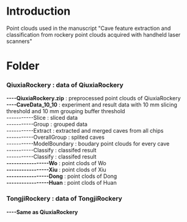 # Introduction
Point clouds used in the manuscript "Cave feature extraction and classification from rockery point clouds acquired with handheld laser scanners"

# Folder
### QiuxiaRockery : data of QiuxiaRockery         
**----QiuxiaRockery.zip** : preprocessed point clouds of QiuxiaRockery     
**----CaveData_10_10** : experiment and result data with  10 mm slicing threshold  and 10 mm grouping buffer threshold         
-----------Slice : sliced data            
-----------Group : grouped data                 
-----------Extract : extracted and merged caves from all chips                  
-----------OverallGroup : splited caves               
-----------ModelBoundary : boudary point clouds for every cave                
-----------Classify : classifed result      
-----------Classify : classifed result     
**-----------------Wo** : point clods of Wo           
**-----------------Xiu** : point clods of Xiu     
**-----------------Dong** : point clods of Dong           
**-----------------Huan** : point clods of Huan           


### TongjiRockery : data of TongjiRockery
**----Same as QiuxiaRockery**
